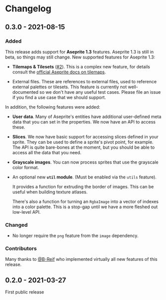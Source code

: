 # Changelog

## 0.3.0 - 2021-08-15

### Added

This release adds support for **Aseprite 1.3** features. Aseprite 1.3 is still in
beta, so things may still change. New supported features for Aseprite 1.3:

- **Tilemaps & Tilesets** ([#2](https://github.com/alpine-alpaca/asefile/pull/2)).
  This is a complex new feature, for details consult the [official Aseprite docs
  on tilemaps](https://www.aseprite.org/docs/tilemap/).

- External files. These are references to external files, used to reference
  external palettes or tilesets. This feature is currently not well-documented
  so we don't have any useful test cases. Please file an issue if you find a use
  case that we should support.

In addition, the following features were added:

- **User data**. Many of Aseprite's entities have additional user-defined meta data
  that you can set in the properties. We now have an API to access these.

- **Slices**. We now have basic support for accessing slices defined in your sprite.
  They can be used to define a sprite's pivot point, for example. The API is
  quite bare-bones at the moment, but you should be able to access all the
  data that you need.

- **Grayscale images**. You can now process sprites that use the grayscale color
  format.

- An optional new **`util` module**. (Must be enabled via the `utils` feature).
  
  It provides a function for extruding the border of images. This can be
  useful when building texture atlases.

  There's also a function for turning an `RgbaImage` into a vector of
  indexes into a color palette. This is a stop-gap until we have a more
  fleshed out low-level API.


### Changed

- No longer require the `png` feature from the `image` dependency.

### Contributors

Many thanks to [@B-Reif](https://github.com/B-Reif) who implemented virtually
all new features of this release.

## 0.2.0 - 2021-03-27

First public release


